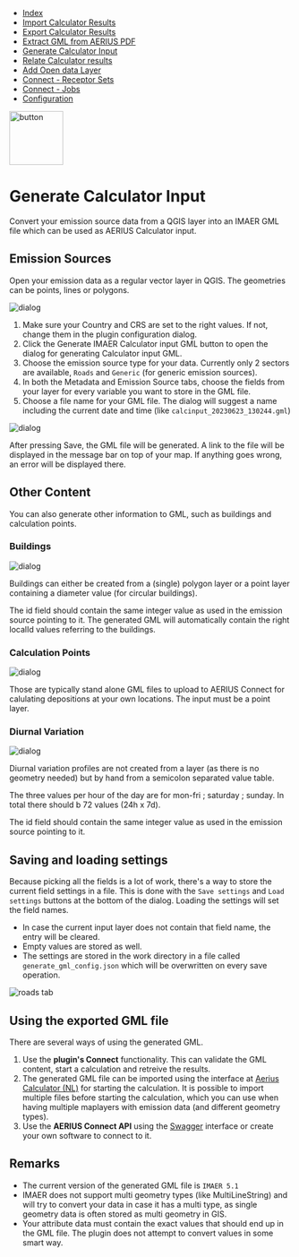 * [Index](index.md)
* [Import Calculator Results](01_import_calc_results.md)
* [Export Calculator Results](02_export_calc_results.md)
* [Extract GML from AERIUS PDF](03_extract_gml_from_pdf.md)
* [Generate Calculator Input](04_generate_calc_input.md)
* [Relate Calculator results](05_relate_calc_results.md)
* [Add Open data Layer](06_open_data_layers.md)
* [Connect - Receptor Sets](07_connect_receptor_sets.md)
* [Connect - Jobs](08_connect_jobs.md)
* [Configuration](09_configuration.md)

<img src="img/icons/icon_generate_calc_input.svg" alt="button" width="96"/>

# Generate Calculator Input

Convert your emission source data from a QGIS layer into an IMAER GML file which can be used as AERIUS Calculator input.

## Emission Sources

Open your emission data as a regular vector layer in QGIS. The geometries can be points,
lines or polygons.

![dialog](img/generate_aerius_calculator_input_dlg_2.png)

1. Make sure your Country and CRS are set to the right values. If not, change them in the plugin configuration dialog.
2. Click the Generate IMAER Calculator input GML button to open the dialog for generating Calculator input GML.
3. Choose the emission source type for your data. Currently only 2 sectors are available, `Roads` and `Generic` (for generic emission sources).
4. In both the Metadata and Emission Source tabs, choose the fields from your layer for every variable you want to store in the GML file.
5. Choose a file name for your GML file. The dialog will suggest a name including the current date and time (like `calcinput_20230623_130244.gml`)

![dialog](img/generate_aerius_calculator_input_dlg_es.png)

After pressing Save, the GML file will be generated. A link to the file will be displayed in the message bar on top of your map. If anything goes wrong, an error will be displayed there.

## Other Content

You can also generate other information to GML, such as buildings and calculation points.

### Buildings

![dialog](img/generate_aerius_calculator_input_dlg_bld.png)

Buildings can either be created from a (single) polygon layer or a point layer containing
a diameter value (for circular buildings).

The id field should contain the same integer value as used in the emission source pointing to it. The
generated GML will automatically contain the right localId values referring to the buildings.

### Calculation Points

![dialog](img/generate_aerius_calculator_input_dlg_cp.png)

Those are typically stand alone GML files to upload to AERIUS Connect for calulating depositions
at your own locations. The input must be a point layer.

### Diurnal Variation

![dialog](img/generate_aerius_calculator_input_dlg_dv.png)

Diurnal variation profiles are not created from a layer (as there is no geometry needed) but by hand
from a semicolon separated value table.

The three values per hour of the day are for mon-fri ; saturday ; sunday. In total there should b 72 values (24h x 7d).

The id field should contain the same integer value as used in the emission source pointing to it.

## Saving and loading settings

Because picking all the fields is a lot of work, there's a way to store the current
field settings in a file. This is done with the `Save settings` and `Load settings` buttons
at the bottom of the dialog.
Loading the settings will set the field names.
* In case the current input layer does not contain that field name, the entry will be cleared.
* Empty values are stored as well.
* The settings are stored in the work directory in a file called `generate_gml_config.json`
which will be overwritten on every save operation.

![roads tab](img/generate_aerius_calculator_input_dlg_3.png)

## Using the exported GML file

There are several ways of using the generated GML.

1. Use the **plugin's Connect** functionality. This can validate the GML content, start a calculation and retreive the results.
2. The generated GML file can be imported using the interface at [Aerius Calculator (NL)](https://calculator.aerius.nl/) for starting the calculation. It is possible
to import multiple files before starting the calculation, which you can use when having
multiple maplayers with emission data (and different geometry types).
3. Use the **AERIUS Connect API** using the [Swagger](https://connect.aerius.nl/) interface or
create your own software to connect to it.

## Remarks

* The current version of the generated GML file is `IMAER 5.1`
* IMAER does not support multi geometry types (like MultiLineString) and will try to
convert your data in case it has a multi type, as single geometry data is often stored as multi geometry in GIS.
* Your attribute data must contain the exact values that should end up in the GML file. The plugin
does not attempt to convert values in some smart way.
